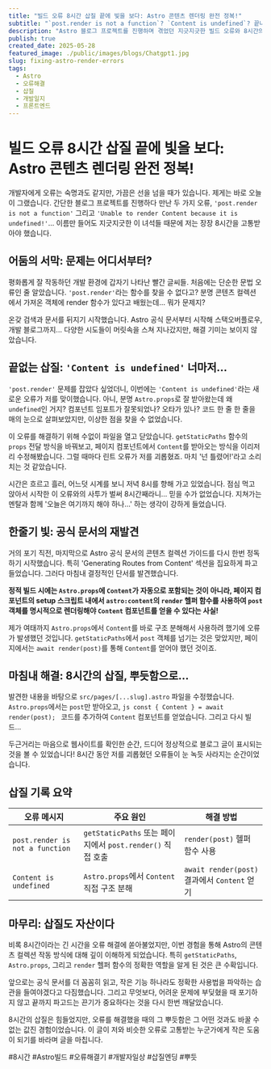 ```yaml
---
title: "빌드 오류 8시간 삽질 끝에 빛을 보다: Astro 콘텐츠 렌더링 완전 정복!"
subtitle: "`post.render is not a function`? `Content is undefined`? 끝나지 않을 것 같던 오류 해결 여정"
description: "Astro 블로그 프로젝트를 진행하며 겪었던 지긋지긋한 빌드 오류와 8시간의 사투, 그리고 마침내 해결했을 때의 감격을 기록합니다."
publish: true
created_date: 2025-05-28
featured_image: ./public/images/blogs/Chatgpt1.jpg
slug: fixing-astro-render-errors
tags:
  - Astro
  - 오류해결
  - 삽질
  - 개발일지
  - 프론트엔드
---
```


# 빌드 오류 8시간 삽질 끝에 빛을 보다: Astro 콘텐츠 렌더링 완전 정복!

개발자에게 오류는 숙명과도 같지만, 가끔은 선을 넘을 때가 있습니다. 제게는 바로 오늘이 그랬습니다. 간단한 블로그 프로젝트를 진행하다 만난 두 가지 오류, `'post.render is not a function'` 그리고 `'Unable to render Content because it is undefined!'`... 이름만 들어도 지긋지긋한 이 녀석들 때문에 저는 장장 8시간을 고통받아야 했습니다.

## 어둠의 서막: 문제는 어디서부터?

평화롭게 잘 작동하던 개발 환경에 갑자기 나타난 빨간 글씨들. 처음에는 단순한 문법 오류인 줄 알았습니다. `'post.render'`라는 함수를 찾을 수 없다고? 분명 콘텐츠 컬렉션에서 가져온 객체에 render 함수가 있다고 배웠는데... 뭐가 문제지?

온갖 검색과 문서를 뒤지기 시작했습니다. Astro 공식 문서부터 시작해 스택오버플로우, 개발 블로그까지... 다양한 시도들이 머릿속을 스쳐 지나갔지만, 해결 기미는 보이지 않았습니다.

## 끝없는 삽질: `'Content is undefined'` 너마저...

`'post.render'` 문제를 잡았다 싶었더니, 이번에는 `'Content is undefined'`라는 새로운 오류가 저를 맞이했습니다. 아니, 분명 `Astro.props`로 잘 받아왔는데 왜 `undefined`인 거지? 컴포넌트 임포트가 잘못되었나? 오타가 있나? 코드 한 줄 한 줄을 매의 눈으로 살펴보았지만, 이상한 점을 찾을 수 없었습니다.

이 오류를 해결하기 위해 수없이 파일을 열고 닫았습니다. `getStaticPaths` 함수의 `props` 전달 방식을 바꿔보고, 페이지 컴포넌트에서 `Content`를 받아오는 방식을 이리저리 수정해봤습니다. 그럴 때마다 린트 오류가 저를 괴롭혔죠. 마치 '넌 틀렸어!'라고 소리치는 것 같았습니다.

시간은 흐르고 흘러, 어느덧 시계를 보니 저녁 8시를 향해 가고 있었습니다. 점심 먹고 앉아서 시작한 이 오류와의 사투가 벌써 8시간째라니... 믿을 수가 없었습니다. 지쳐가는 멘탈과 함께 '오늘은 여기까지 해야 하나...' 하는 생각이 강하게 들었습니다.

## 한줄기 빛: 공식 문서의 재발견

거의 포기 직전, 마지막으로 Astro 공식 문서의 콘텐츠 컬렉션 가이드를 다시 한번 정독하기 시작했습니다. 특히 'Generating Routes from Content' 섹션을 집요하게 파고들었습니다. 그러다 마침내 결정적인 단서를 발견했습니다.

**정적 빌드 시에는 `Astro.props`에 `Content`가 자동으로 포함되는 것이 아니라, 페이지 컴포넌트의 setup 스크립트 내에서 `astro:content`의 `render` 헬퍼 함수를 사용하여 `post` 객체를 명시적으로 렌더링해야 `Content` 컴포넌트를 얻을 수 있다는 사실!**

제가 여태까지 `Astro.props`에서 `Content`를 바로 구조 분해해서 사용하려 했기에 오류가 발생했던 것입니다. `getStaticPaths`에서 `post` 객체를 넘기는 것은 맞았지만, 페이지에서는 `await render(post)`를 통해 `Content`를 얻어야 했던 것이죠.

## 마침내 해결: 8시간의 삽질, 뿌듯함으로...

발견한 내용을 바탕으로 `src/pages/[...slug].astro` 파일을 수정했습니다. `Astro.props`에서는 `post`만 받아오고, `js
const { Content } = await render(post);
` 코드를 추가하여 `Content` 컴포넌트를 얻었습니다. 그리고 다시 빌드...

두근거리는 마음으로 웹사이트를 확인한 순간, 드디어 정상적으로 블로그 글이 표시되는 것을 볼 수 있었습니다! 8시간 동안 저를 괴롭혔던 오류들이 눈 녹듯 사라지는 순간이었습니다.

## 삽질 기록 요약

| 오류 메시지                     | 주요 원인                                                  | 해결 방법                                    |
| ------------------------------- | ---------------------------------------------------------- | -------------------------------------------- |
| `post.render is not a function` | `getStaticPaths` 또는 페이지에서 `post.render()` 직접 호출 | `render(post)` 헬퍼 함수 사용                |
| `Content is undefined`          | `Astro.props`에서 `Content` 직접 구조 분해                 | `await render(post)` 결과에서 `Content` 얻기 |

## 마무리: 삽질도 자산이다

비록 8시간이라는 긴 시간을 오류 해결에 쏟아불었지만, 이번 경험을 통해 Astro의 콘텐츠 컬렉션 작동 방식에 대해 깊이 이해하게 되었습니다. 특히 `getStaticPaths`, `Astro.props`, 그리고 `render` 헬퍼 함수의 정확한 역할을 알게 된 것은 큰 수확입니다.

앞으로는 공식 문서를 더 꼼꼼히 읽고, 작은 기능 하나라도 정확한 사용법을 파악하는 습관을 들여야겠다고 다짐했습니다. 그리고 무엇보다, 어려운 문제에 부딪혔을 때 포기하지 않고 끝까지 파고드는 끈기가 중요하다는 것을 다시 한번 깨달았습니다.

8시간의 삽질은 힘들었지만, 오류를 해결했을 때의 그 뿌듯함은 그 어떤 것과도 바꿀 수 없는 값진 경험이었습니다. 이 글이 저와 비슷한 오류로 고통받는 누군가에게 작은 도움이 되기를 바라며 글을 마칩니다.

#8시간 #Astro빌드 #오류해결기 #개발자일상 #삽질엔딩 #뿌듯

